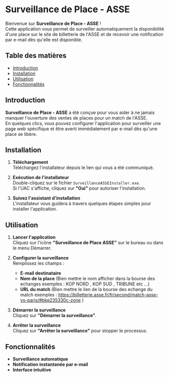 # Surveillance de Place - ASSE

Bienvenue sur **Surveillance de Place - ASSE** !  
Cette application vous permet de surveiller automatiquement la disponibilité d'une place sur le site de billetterie de l'ASSE et de recevoir une notification par e-mail dès qu'elle est disponible.

## Table des matières

- [Introduction](#introduction)
- [Installation](#installation)
- [Utilisation](#utilisation)
- [Fonctionnalités](#fonctionnalités)

## Introduction

**Surveillance de Place - ASSE** a été conçue pour vous aider à ne jamais manquer l'ouverture des ventes de places pour un match de l'ASSE.  
En quelques clics, vous pouvez configurer l'application pour surveiller une page web spécifique et être averti immédiatement par e-mail dès qu'une place se libère.

## Installation

1. **Téléchargement**  
   Téléchargez l'installateur depuis le lien qui vous a été communiqué.

2. **Exécution de l'installateur**  
   Double-cliquez sur le fichier `SurveillanceASSEInstaller.exe`.  
   Si l'UAC s'affiche, cliquez sur **"Oui"** pour autoriser l'installation.

3. **Suivez l'assistant d'installation**  
   L'installateur vous guidera à travers quelques étapes simples pour installer l'application.

## Utilisation

1. **Lancer l'application**  
   Cliquez sur l'icône **"Surveillance de Place ASSE"** sur le bureau ou dans le menu Démarrer.

2. **Configurer la surveillance**  
   Remplissez les champs :
   - **E-mail destinataire**
   - **Nom de la place** (Bien mettre le nom afficher dans la bourse des echanges exemples : KOP NORD , KOP SUD , TRIBUNE etc ...)
   - **URL du match** (Bien mettre le lien de la bourse des echange du match exemples : https://billetterie.asse.fr/fr/second/match-asse-vs-paris/#bke235330c-zone )

3. **Démarrer la surveillance**  
   Cliquez sur **"Démarrer la surveillance"**.

4. **Arrêter la surveillance**  
   Cliquez sur **"Arrêter la surveillance"** pour stopper le processus.

## Fonctionnalités

- **Surveillance automatique**
- **Notification instantanée par e-mail**
- **Interface intuitive**
